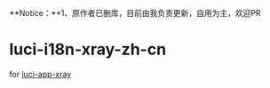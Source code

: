 **Notice：**1、原作者已删库，目前由我负责更新，自用为主，欢迎PR

# luci-i18n-xray-zh-cn
for [luci-app-xray](https://github.com/yichya/luci-app-xray)
